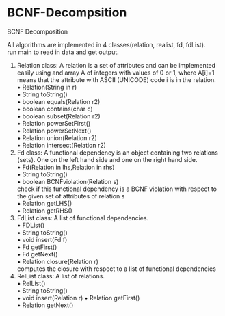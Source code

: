 # BCNF-Decompsition

BCNF Decomposition   

All algorithms are implemented in 4 classes(relation, realist, fd, fdList).   
run main to read in data and get output.   


1. Relation class: A relation is a set of attributes and can be implemented easily using and array A of integers with values of 0 or 1, where A[i]=1 means that the attribute with ASCII (UNICODE) code i is in the relation.   
• Relation(String in r)    
• String toString()    
• boolean equals(Relation r2)    
• boolean contains(char c)    
• boolean subset(Relation r2)    
• Relation powerSetFirst()    
• Relation powerSetNext()      
• Relation union(Relation r2)     
• Relation intersect(Relation r2)     
2. Fd class: A functional dependency is an object containing two relations (sets). One on the left hand side and one on the right hand side.     
• Fd(Relation in lhs,Relation in rhs)     
• String toString()     
• boolean BCNFviolation(Relation s)     
check if this functional dependency is a BCNF violation with respect to the given set of attributes of relation s     
• Relation getLHS()     
• Relation getRHS()     
3. FdList class: A list of functional dependencies.     
• FDList()     
• String toString()     
• void insert(Fd f)     
• Fd getFirst()     
• Fd getNext()     
• Relation closure(Relation r)     
computes the closure with respect to a list of functional dependencies     
4. RelList class: A list of relations.     
• RelList()    
• String toString()    
• void insert(Relation r) • Relation getFirst()    
• Relation getNext()    


